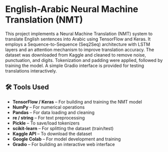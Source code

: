 
# English-Arabic Neural Machine Translation (NMT)

This project implements a Neural Machine Translation (NMT) system to translate English sentences into Arabic using TensorFlow and Keras. It employs a Sequence-to-Sequence (Seq2Seq) architecture with LSTM layers and an attention mechanism to improve translation accuracy. The dataset was downloaded from Kaggle and cleaned to remove noise, punctuation, and digits. Tokenization and padding were applied, followed by training the model. A simple Gradio interface is provided for testing translations interactively.

## 🛠️ Tools Used

- **TensorFlow / Keras** – For building and training the NMT model  
- **NumPy** – For numerical operations  
- **Pandas** – For data loading and cleaning  
- **re / string** – For text preprocessing  
- **Pickle** – To save/load tokenizers  
- **scikit-learn** – For splitting the dataset (train/test)  
- **Kaggle API** – To download the dataset  
- **Google Colab** – For model development and training  
- **Gradio** – For building an interactive web interface  
